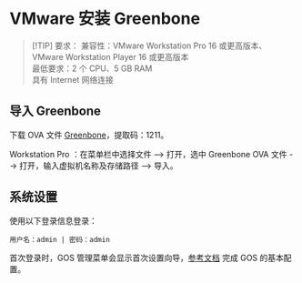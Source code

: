 # VMware 安装 Greenbone

> [!TIP] 要求：
> 兼容性：VMware Workstation Pro 16 或更高版本、VMware Workstation Player 16 或更高版本  
> 最低要求：2 个 CPU、5 GB RAM  
> 具有 Internet 网络连接

## 导入 Greenbone
下载 OVA 文件 [Greenbone](https://pan.baidu.com/s/1aYZwsAJurpZAX-QIndYDnQ)，提取码：1211。

Workstation Pro ：在菜单栏中选择文件 --> 打开，选中 Greenbone OVA 文件 --> 打开，输入虚拟机名称及存储路径 --> 导入。

## 系统设置
使用以下登录信息登录：
```
用户名：admin | 密码：admin
```

首次登录时，GOS 管理菜单会显示首次设置向导，[参考文档](https://www.greenbone.net/en/greenbone-free/#toggle-id-1) 完成 GOS 的基本配置。